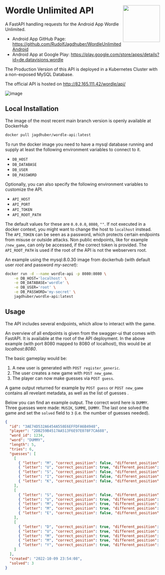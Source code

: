 # Wordle Unlimited API <img src="https://user-images.githubusercontent.com/42039093/199140941-bb528bfe-a134-43b3-a6ea-1c8a0ca323fc.png" align="right" height = 120/>

A FastAPI handling requests for the Android App Wordle Unlimited.
* Android App GitHub Page: https://github.com/RudolfJagdhuber/WordleUnlimitedAndroid
* Android App at Google Play: https://play.google.com/store/apps/details?id=de.datavisions.wordle

The Production Version of this API is deployed in a Kubernetes Cluster
with a non-exposed MySQL Database.

The official API is hosted on http://82.165.111.42/wordle/api/

![image](https://user-images.githubusercontent.com/42039093/199236657-a2a86638-f629-451a-badd-8171527e3e53.png)


## Local Installation

The image of the most recent main branch version is openly available at
DockerHub
```sh
docker pull jagdhuber/wordle-api:latest
```

To run the docker image you need to have a mysql database running and supply at
least the following environment variables to connect to it.
* `DB_HOST`
* `DB_DATABASE`
* `DB_USER`
* `DB_PASSWORD`

Optionally, you can also specify the following environment variables to
customize the API.
* `API_HOST`
* `API_PORT`
* `API_TOKEN`
* `API_ROOT_PATH`

The default values for these are `0.0.0.0`, `8080`, `""`. If not executed in a
docker context, you might want to change the host to `localhost` instead. The
`API_TOKEN` can be seen as a password, which protects certain endpoints from
misuse or outside attacks. Non public endpoints, like for example `/new_game`,
can only be accessed, if the correct token is provided. The `API_ROOT_PATH` is
used if the root of the API is not the webservers root.

An example using the mysql:8.0.30 image from dockerhub (with default user
*root* and password *my-secret*):
```sh
docker run -d --name wordle-api -p 8080:8080 \
    -e DB_HOST='localhost' \
    -e DB_DATABASE='wordle' \
    -e DB_USER='root' \
    -e DB_PASSWORD='my-secret' \
    jagdhuber/wordle-api:latest
```

## Usage

The API includes several endpoints, which allow to interact with the game.

An overview of all endpoints is given from the swagger-ui that comes with
FastAPI. It is available at the root of the API deployment. In the above
example (with port 8080 mapped to 8080 of localhost), this would be at
*localhost:8080*. 

The basic gameplay would be:
1) A new user is generated with `POST register_generic`.
2) The user creates a new game with `POST new_game`. 
3) The player can now make guesses via `POST guess`. 

A game output returned for example by `POST guess` or `POST new_game` contains
all revelant metadata, as well as the list of guesses .

Below you can find an example output. The correct word here is `DUMMY`.
Three guesses were made: `MUSIK`, `SUMME`, `DUMMY`. The last one solved the
game and set the `solved` field to `3` (i.e. the number of guesses needed). 


```json
{
  "id": "3AE74D532A6454A558E6EFFDFA6B4948",
  "player": "2DB259B4517AA513F6E97E078F7CA688",
  "word_id": 1234,
  "word": "DUMMY",
  "length": 5,
  "tries": 6,
  "guesses": [
    [
      { "letter": "M", "correct_position": false, "different_position": true },
      { "letter": "U", "correct_position": true, "different_position": false },
      { "letter": "S", "correct_position": false, "different_position": false },
      { "letter": "I", "correct_position": false, "different_position": false },
      { "letter": "K", "correct_position": false, "different_position": false }
    ],
    [
      { "letter": "S", "correct_position": false, "different_position": false },
      { "letter": "U", "correct_position": true, "different_position": false },
      { "letter": "M", "correct_position": true, "different_position": true },
      { "letter": "M", "correct_position": true, "different_position": true },
      { "letter": "E", "correct_position": false, "different_position": false }
    ],
    [
      { "letter": "D", "correct_position": true, "different_position": false },
      { "letter": "U", "correct_position": true, "different_position": false },
      { "letter": "M", "correct_position": true, "different_position": true },
      { "letter": "M", "correct_position": true, "different_position": true },
      { "letter": "Y", "correct_position": true, "different_position": false }
    ]
  ],
  "created": "2022-10-09 23:54:08",
  "solved": 3
}
```
